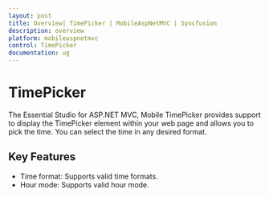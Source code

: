 ```yaml
---
layout: post
title: Overview| TimePicker | MobileAspNetMVC | Syncfusion
description: overview
platform: mobileaspnetmvc
control: TimePicker
documentation: ug
---
```


# TimePicker

The Essential Studio for ASP.NET MVC, Mobile TimePicker provides support to display the TimePicker element within your web page and allows you to pick the time. You can select the time in any desired format.

## Key Features

* Time format: Supports valid time formats.
* Hour mode: Supports valid hour mode.



